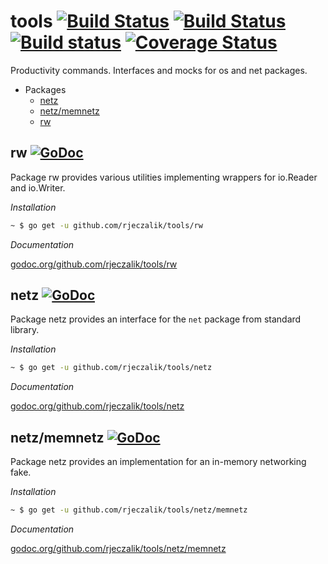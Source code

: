 tools [![Build Status](https://img.shields.io/travis/rjeczalik/tools/master.svg)](https://travis-ci.org/rjeczalik/tools "linux_amd64") [![Build Status](https://img.shields.io/travis/rjeczalik/tools/osx.svg)](https://travis-ci.org/rjeczalik/tools "darwin_amd64") [![Build status](https://img.shields.io/appveyor/ci/rjeczalik/tools-161.svg)](https://ci.appveyor.com/project/rjeczalik/tools-161 "windows_amd64") [![Coverage Status](https://img.shields.io/coveralls/rjeczalik/tools/master.svg)](https://coveralls.io/r/rjeczalik/tools?branch=master)
=====

Productivity commands. Interfaces and mocks for os and net packages. 

* Packages
  * [netz](README.md#netz-)
  * [netz/memnetz](README.md#netzmemnetz-)
  * [rw](README.md#rw-)

## rw [![GoDoc](https://godoc.org/github.com/rjeczalik/tools/rw?status.png)](https://godoc.org/github.com/rjeczalik/tools/rw)

Package rw provides various utilities implementing wrappers for io.Reader and io.Writer.

*Installation*

```bash
~ $ go get -u github.com/rjeczalik/tools/rw
```

*Documentation*

[godoc.org/github.com/rjeczalik/tools/rw](http://godoc.org/github.com/rjeczalik/tools/rw)

## netz [![GoDoc](https://godoc.org/github.com/rjeczalik/tools/netz?status.png)](https://godoc.org/github.com/rjeczalik/tools/netz)

Package netz provides an interface for the `net` package from standard library.

*Installation*

```bash
~ $ go get -u github.com/rjeczalik/tools/netz
```

*Documentation*

[godoc.org/github.com/rjeczalik/tools/netz](http://godoc.org/github.com/rjeczalik/tools/netz)

## netz/memnetz [![GoDoc](https://godoc.org/github.com/rjeczalik/tools/netz/memnetz?status.png)](https://godoc.org/github.com/rjeczalik/tools/netz/memnetz)

Package netz provides an implementation for an in-memory networking fake.

*Installation*

```bash
~ $ go get -u github.com/rjeczalik/tools/netz/memnetz
```

*Documentation*

[godoc.org/github.com/rjeczalik/tools/netz/memnetz](http://godoc.org/github.com/rjeczalik/tools/netz/memnetz)

